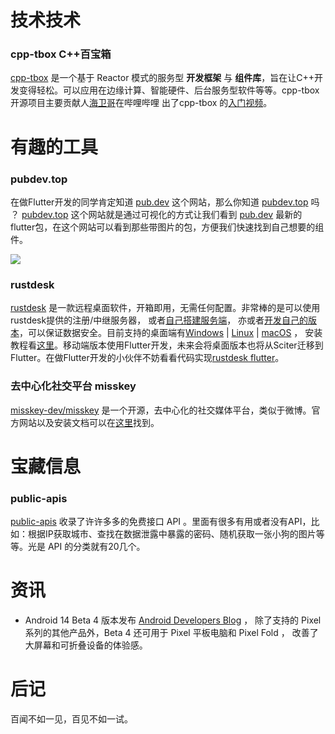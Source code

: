 # 技术技术

### cpp-tbox C++百宝箱 

[cpp-tbox](https://github.com/cpp-main/cpp-tbox) 是一个基于 Reactor 模式的服务型 **开发框架** 与 **组件库**，旨在让C++开发变得轻松。可以应用在边缘计算、智能硬件、后台服务型软件等等。cpp-tbox开源项目主要贡献人[海卫哥](https://space.bilibili.com/41911277)在哔哩哔哩 出了cpp-tbox 的[入门视频](https://www.bilibili.com/video/BV1dF411X7zr/)。

# 有趣的工具

### pubdev.top

在做Flutter开发的同学肯定知道 [pub.dev](https://pub.dev/) 这个网站，那么你知道 [pubdev.top](https://pubdev.top/#/) 吗 ？ [pubdev.top](https://pubdev.top/#/) 这个网站就是通过可视化的方式让我们看到 [pub.dev](https://pub.dev/) 最新的flutter包，在这个网站可以看到那些带图片的包，方便我们快速找到自己想要的组件。

![](https://lifeee-picture-bed.oss-cn-hangzhou.aliyuncs.com/img/202307151218303.png)

### rustdesk

[rustdesk](https://github.com/rustdesk/rustdesk/tree/master) 是一款远程桌面软件，开箱即用，无需任何配置。非常棒的是可以使用rustdesk提供的注册/中继服务器， 或者[自己搭建服务端](https://rustdesk.com/server)， 亦或者[开发自己的版本](https://github.com/rustdesk/rustdesk-server-demo)，可以保证数据安全。目前支持的桌面端有[Windows](https://raw.githubusercontent.com/c-smile/sciter-sdk/master/bin.win/x64/sciter.dll) | [Linux](https://raw.githubusercontent.com/c-smile/sciter-sdk/master/bin.lnx/x64/libsciter-gtk.so) | [macOS](https://raw.githubusercontent.com/c-smile/sciter-sdk/master/bin.osx/libsciter.dylib) ， 安装教程看[这里](https://github.com/rustdesk/rustdesk/blob/master/docs/README-ZH.md)。移动端版本使用Flutter开发，未来会将桌面版本也将从Sciter迁移到Flutter。在做Flutter开发的小伙伴不妨看看代码实现[rustdesk flutter](https://github.com/rustdesk/rustdesk/tree/master/flutter)。



### 去中心化社交平台 misskey

[misskey-dev/misskey](https://github.com/misskey-dev/misskey) 是一个开源，去中心化的社交媒体平台，类似于微博。官方网站以及安装文档可以在[这里](https://misskey-hub.net/en/)找到。



# 宝藏信息

### public-apis

[public-apis](https://github.com/public-apis/public-apis) 收录了许许多多的免费接口 API 。里面有很多有用或者没有API，比如：根据IP获取城市、查找在数据泄露中暴露的密码、随机获取一张小狗的图片等等。光是 API 的分类就有20几个。

# 资讯



- Android 14 Beta 4 版本发布 [Android Developers Blog](https://android-developers.googleblog.com/2023/07/android-14-beta-4.html) ， 除了支持的 Pixel 系列的其他产品外，Beta 4 还可用于 Pixel 平板电脑和 Pixel Fold ， 改善了大屏幕和可折叠设备的体验感。

# 后记

百闻不如一见，百见不如一试。